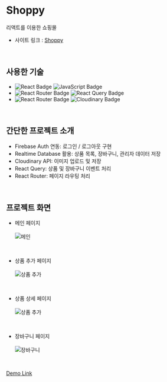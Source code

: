 # Shoppy
리액트를 이용한 쇼핑몰

- 사이트 링크 : [Shoppy](https://moonlit-cobbler-acc684.netlify.app/)
<br>

## 사용한 기술

- ![React Badge](https://img.shields.io/badge/REACT-61DAFB?style=flat-square&logo=react&logoColor=white) ![JavaScript Badge](https://img.shields.io/badge/JAVASCRIPT-F7DF1E?style=flat-square&logo=JavaScript&logoColor=white) 
- ![React Router Badge](https://img.shields.io/badge/REACT_ROUTER-CA4245?style=flat-square&logo=react-router&logoColor=white) ![React Query Badge](https://img.shields.io/badge/REACT_QUERY-FF4154?style=flat-square&logo=react-query&logoColor=white)
- ![React Router Badge](https://img.shields.io/badge/Firebase-FFCA28?style=flat-square&logo=Firebase&logoColor=white) ![Cloudinary Badge](https://img.shields.io/badge/Cloudinary-003E54?style=flat-square)  
<br>

## 간단한 프로젝트 소개  
- Firebase Auth 연동: 로그인 / 로그아웃 구현  
- Realtime Database 활용: 상품 목록, 장바구니, 관리자 데이터 저장  
- Cloudinary API: 이미지 업로드 및 저장  
- React Query: 상품 및 장바구니 이벤트 처리  
- React Router: 페이지 라우팅 처리
<br>

## 프로젝트 화면
- 메인 페이지<br>  
![메인](https://user-images.githubusercontent.com/64426431/232678488-9e9a16b4-2755-43ac-992b-b81d5df2169d.png)
<br>
    
- 상품 추가 페이지<br>  
![상품 추가](https://user-images.githubusercontent.com/64426431/232678557-4c96fa06-7024-4517-9c64-4c60d588f399.png)
<br>
 
 - 상품 상세 페이지<br><br>
 ![상품 추가](https://user-images.githubusercontent.com/64426431/232678771-f299a9a4-deb4-45eb-8940-0aeb87a5c540.png) 
<br>
 
 - 장바구니 페이지<br><br>
 ![장바구니](https://user-images.githubusercontent.com/64426431/232678833-d8719b00-de60-4fcb-86eb-893c79d37c02.png) 
<br>
 
 [Demo Link](https://academy.dream-coding.com/courses/react-basic)






